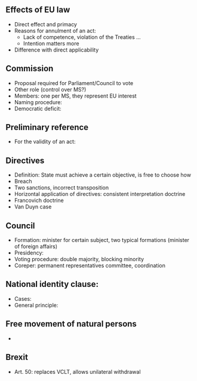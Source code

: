 <!-- vim: set spell spelllang=en : -->

## Effects of EU law

- Direct effect and primacy
- Reasons for annulment of an act:
  - Lack of competence, violation of the Treaties ...
  - Intention matters more
- Difference with direct applicability

## Commission
- Proposal required for Parliament/Council to vote
- Other role (control over MS?)
- Members: one per MS, they represent EU interest
- Naming procedure:
- Democratic deficit:

## Preliminary reference

- For the validity of an act:

## Directives

- Definition: State must achieve a certain objective, is free to choose how
- Breach
- Two sanctions, incorrect transposition
- Horizontal application of directives: consistent interpretation doctrine
- Francovich doctrine
- Van Duyn case

## Council

- Formation: minister for certain subject, two typical formations (minister of foreign affairs)
- Presidency:
- Voting procedure: double majority, blocking minority
- Coreper: permanent representatives committee, coordination

## National identity clause:

- Cases:
- General principle:

## Free movement of natural persons

- 

## Brexit

- Art. 50: replaces VCLT, allows unilateral withdrawal
